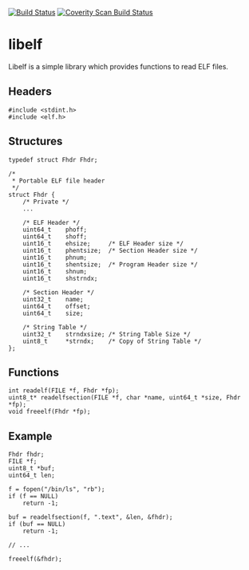 [![Build Status](https://travis-ci.org/0intro/libelf.svg?branch=master)](https://travis-ci.org/0intro/libelf)
[![Coverity Scan Build Status](https://scan.coverity.com/projects/0intro-libelf/badge.svg)](https://scan.coverity.com/projects/0intro-libelf)

libelf
======

Libelf is a simple library which provides functions to read ELF files.

Headers
-------

```
#include <stdint.h>
#include <elf.h>
```

Structures
----------

```
typedef struct Fhdr Fhdr;

/*
 * Portable ELF file header
 */
struct Fhdr {
	/* Private */
	...

	/* ELF Header */
	uint64_t	phoff;
	uint64_t	shoff;
	uint16_t	ehsize;		/* ELF Header size */
	uint16_t	phentsize;	/* Section Header size */
	uint16_t	phnum;
	uint16_t	shentsize;	/* Program Header size */
	uint16_t	shnum;
	uint16_t	shstrndx;

	/* Section Header */
	uint32_t	name;
	uint64_t	offset;
	uint64_t	size;

	/* String Table */
	uint32_t	strndxsize;	/* String Table Size */
	uint8_t		*strndx;	/* Copy of String Table */
};
```

Functions
---------

```
int readelf(FILE *f, Fhdr *fp);
uint8_t* readelfsection(FILE *f, char *name, uint64_t *size, Fhdr *fp);
void freeelf(Fhdr *fp);
```

Example
-------

```
Fhdr fhdr;
FILE *f;
uint8_t *buf;
uint64_t len;

f = fopen("/bin/ls", "rb");
if (f == NULL)
	return -1;

buf = readelfsection(f, ".text", &len, &fhdr);
if (buf == NULL)
	return -1;

// ...

freeelf(&fhdr);
```
